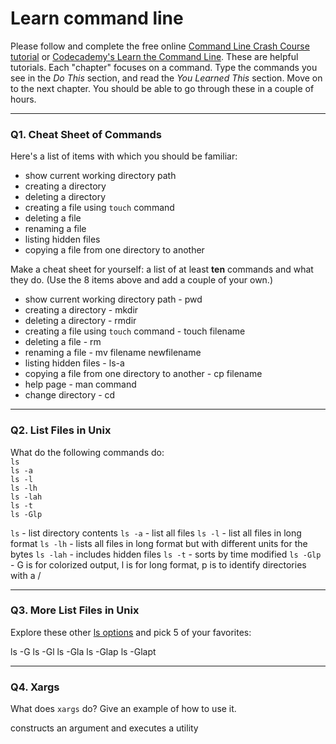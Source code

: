 # Learn command line

Please follow and complete the free online [Command Line Crash Course
tutorial](https://web.archive.org/web/20160708171659/http://cli.learncodethehardway.org/book/) or [Codecademy's Learn the Command Line](https://www.codecademy.com/learn/learn-the-command-line). These are helpful tutorials. Each "chapter" focuses on a command. Type the commands you see in the _Do This_ section, and read the _You Learned This_ section. Move on to the next chapter. You should be able to go through these in a couple of hours.

---

### Q1.  Cheat Sheet of Commands  

Here's a list of items with which you should be familiar:  
* show current working directory path
* creating a directory
* deleting a directory
* creating a file using `touch` command
* deleting a file
* renaming a file
* listing hidden files
* copying a file from one directory to another

Make a cheat sheet for yourself: a list of at least **ten** commands and what they do.  (Use the 8 items above and add a couple of your own.)  

* show current working directory path - pwd
* creating a directory - mkdir
* deleting a directory - rmdir
* creating a file using `touch` command - touch filename
* deleting a file - rm
* renaming a file - mv filename newfilename
* listing hidden files - ls-a
* copying a file from one directory to another - cp filename
* help page - man command
* change directory - cd


---

### Q2.  List Files in Unix   

What do the following commands do:  
`ls`  
`ls -a`  
`ls -l`  
`ls -lh`  
`ls -lah`  
`ls -t`  
`ls -Glp`  

`ls`  - list directory contents
`ls -a`  - list all files
`ls -l`  - list all files in long format
`ls -lh`  - lists all files in long format but with different units for the bytes
`ls -lah`  - includes hidden files
`ls -t`  - sorts by time modified
`ls -Glp`  - G is for colorized output, l is for long format, p is to identify directories with a /

---

### Q3.  More List Files in Unix  

Explore these other [ls options](http://www.techonthenet.com/unix/basic/ls.php) and pick 5 of your favorites:

ls -G
ls -Gl
ls -Gla
ls -Glap
ls -Glapt

---

### Q4.  Xargs   

What does `xargs` do? Give an example of how to use it.

constructs an argument and executes a utility 
 

